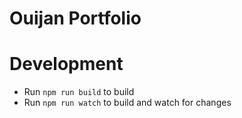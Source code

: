 # Ouijan Portfolio

# Development
- Run `npm run build` to build
- Run `npm run watch` to build and watch for changes
